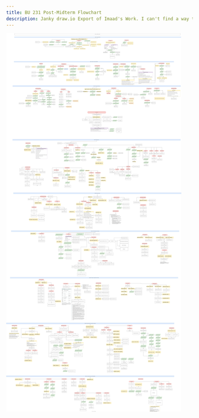```yaml
---
title: BU 231 Post-Midterm Flowchart
description: Janky draw.io Export of Imaad's Work. I can't find a way to make this look nice so uhhhh have fun scrolling :)
---
```


<img src="flowchart.svg" lazy style="max-width:unset" />
